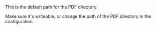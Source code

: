 This is the default path for the PDF directory.

Make sure it's writeable, or change the path of the PDF directory in the configuration.